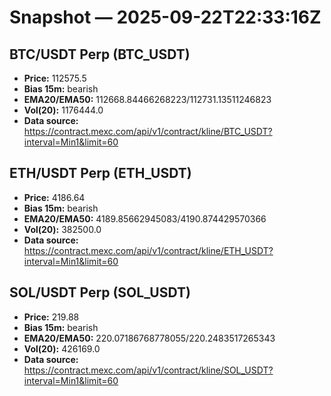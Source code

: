 # Snapshot — 2025-09-22T22:33:16Z

## BTC/USDT Perp (BTC_USDT)
- **Price:** 112575.5
- **Bias 15m:** bearish
- **EMA20/EMA50:** 112668.84466268223/112731.13511246823
- **Vol(20):** 1176444.0
- **Data source:** https://contract.mexc.com/api/v1/contract/kline/BTC_USDT?interval=Min1&limit=60

## ETH/USDT Perp (ETH_USDT)
- **Price:** 4186.64
- **Bias 15m:** bearish
- **EMA20/EMA50:** 4189.85662945083/4190.874429570366
- **Vol(20):** 382500.0
- **Data source:** https://contract.mexc.com/api/v1/contract/kline/ETH_USDT?interval=Min1&limit=60

## SOL/USDT Perp (SOL_USDT)
- **Price:** 219.88
- **Bias 15m:** bearish
- **EMA20/EMA50:** 220.07186768778055/220.2483517265343
- **Vol(20):** 426169.0
- **Data source:** https://contract.mexc.com/api/v1/contract/kline/SOL_USDT?interval=Min1&limit=60

